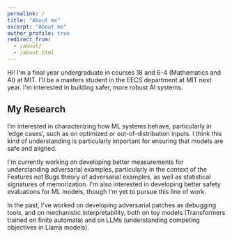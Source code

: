 ```yaml
---
permalink: /
title: "About me"
excerpt: "About me"
author_profile: true
redirect_from: 
  - /about/
  - /about.html
---
```


Hi! I'm a final year undergraduate in courses 18 and 6-4 (Mathematics and AI) at MIT. I'll be a masters student in the EECS department at MIT next year. I'm interested in building safer, more robust AI systems.

## My Research

I’m interested in characterizing how ML systems behave, particularly in ‘edge cases’, such as on optimized or out-of-distribution inputs. I think this kind of understanding is particularly important for ensuring that models are safe and aligned. 

I'm currently working on developing better measurements for understanding adversarial examples, particularly in the context of the Features not Bugs theory of adversarial examples, as well as statistical signatures of memorization. I'm also interested in developing better safety evaluations for ML models, though I'm yet to pursue this line of work. 

In the past, I've worked on developing adversarial patches as debugging tools, and on mechanistic interpretability, both on toy models (Transformers trained on finite automata) and on LLMs  (understanding competing objectives in Llama models).

